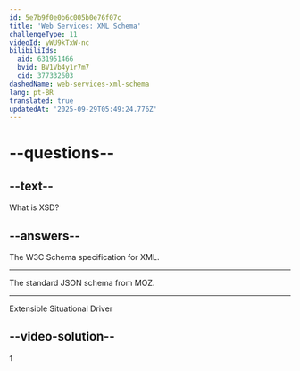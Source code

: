 ```yaml
---
id: 5e7b9f0e0b6c005b0e76f07c
title: 'Web Services: XML Schema'
challengeType: 11
videoId: yWU9kTxW-nc
bilibiliIds:
  aid: 631951466
  bvid: BV1Vb4y1r7m7
  cid: 377332603
dashedName: web-services-xml-schema
lang: pt-BR
translated: true
updatedAt: '2025-09-29T05:49:24.776Z'
---
```


# --questions--

## --text--

What is XSD?

## --answers--

The W3C Schema specification for XML.

---

The standard JSON schema from MOZ.

---

Extensible Situational Driver

## --video-solution--

1


